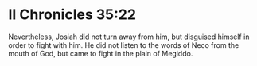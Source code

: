 # II Chronicles 35:22

Nevertheless, Josiah did not turn away from him, but disguised himself in order to fight with him. He did not listen to the words of Neco from the mouth of God, but came to fight in the plain of Megiddo.
